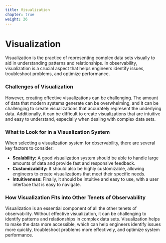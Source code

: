 ```yaml
---
title: Visualization
chapter: true
weight: 26
---
```


# Visualization

Visualization is the practice of representing complex data sets visually to aid in understanding patterns and relationships. In observability, visualization is a crucial aspect that helps engineers identify issues, troubleshoot problems, and optimize performance.

### Challenges of Visualization

However, creating effective visualizations can be challenging. The amount of data that modern systems generate can be overwhelming, and it can be challenging to create visualizations that accurately represent the underlying data. Additionally, it can be difficult to create visualizations that are intuitive and easy to understand, especially when dealing with complex data sets.

### What to Look for in a Visualization System

When selecting a visualization system for observability, there are several key factors to consider:

- **Scalability:** A good visualization system should be able to handle large amounts of data and provide fast and responsive feedback.
- **Customizability:** It should also be highly customizable, allowing engineers to create visualizations that meet their specific needs.
- **Intuitiveness:** Finally, it should be intuitive and easy to use, with a user interface that is easy to navigate.

### How Visualization Fits into Other Tenets of Observability

Visualization is an essential component of all the other tenets of observability. Without effective visualization, it can be challenging to identify patterns and relationships in complex data sets. Visualization helps to make the data more accessible, which can help engineers identify issues more quickly, troubleshoot problems more effectively, and optimize system performance.
